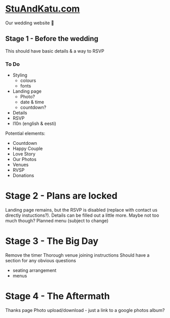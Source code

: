 # [StuAndKatu.com](https://stuandkatu.com)

Our wedding website 💍

## Stage 1 - Before the wedding

This should have basic details & a way to RSVP

### To Do

- Styling
	- colours
	- fonts
- Landing page
	- Photo?
	- date & time
	- countdown?
- Details
- RSVP
- l10n (english & eesti)

Potential elements:
- Countdown
- Happy Couple
- Love Story
- Our Photos
- Venues
- RVSP
- Donations

# Stage 2 - Plans are locked

Landing page remains, but the RSVP is disabled (replace with contact us directly instuctions?).
Details can be filled out a little more. Maybe not too much though?
Planned menu (subject to change)

# Stage 3 - The Big Day

Remove the timer
Thorough venue joining instructions 
Should have a section for any obvious questions

- seating arrangement
- menus

# Stage 4 - The Aftermath

Thanks page
Photo upload/download - just a link to a google photos album?